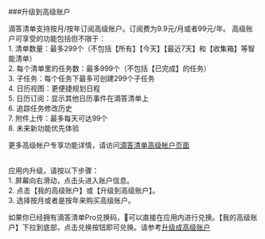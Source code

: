 ###升级到高级账户

滴答清单支持按月/按年订阅高级账户。订阅费为9.9元/月或者99元/年。 高级账户可享受的功能包括但不限于：
<br>1. 清单数量：最多299个（不包括【所有】【今天】【最近7天】和【收集箱】等智能清单）
<br>2. 每个清单里的任务数：最多999个（不包括【已完成】的任务）
<br>3. 子任务：每个任务下最多可创建299个子任务
<br>4. 日历视图：更便捷规划日程
<br>5. 日历订阅：显示其他日历事件在滴答清单上
<br>6. 追踪任务修改历史
<br>7. 附件上传：最多每天可达99个
<br>8. 未来新功能优先体验

更多高级帐户专享功能详情，请访问[滴答清单高级帐户页面](https://dida365.com/about/upgrade)

<br >应用内升级，请按以下步骤：
<br>1. 屏幕向右滑动，点击头进入账户信息。
<br>2. 点击【我的高级账户】或【升级到高级账户】。
<br>3. 选择按月或者是按年来购买高级账户。


如果你已经拥有滴答清单Pro兑换码，可以直接在应用内进行兑换。【我的高级账户】下拉到底部，点击兑换按钮即可兑换。请参考[升级成高级账户](ticktick_web_app/how_to_upgrade_to_pro.md)
